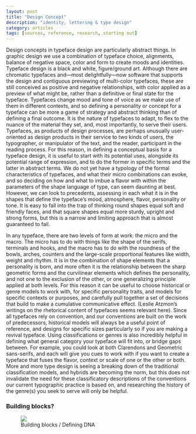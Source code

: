 ```yaml
---
layout: post
title: "Design Concept"
description: "identity, lettering & type design"
category: articles
tags: [sources, reference, research, starting out]
---
```


Design concepts in typeface design are particularly abstract things. In graphic design we use a combination of typeface choice, alignments, balance of negative space, color and form to create moods and identities. Typeface design is a black and white, figure/ground art. Although there are chromatic typefaces and—most delightfully—now software that supports the design and contiguous previewing of multi-color typefaces, these are still conceived as positive and negative relationships, with color applied as a preview of what might be, rather than a definitive or final state for the typeface. Typefaces change mood and tone of voice as we make use of them in different contexts, and so defining a personality or concept for a typeface can be more a game of strategy and abstract thinking than of defining a final outcome. It is the nature of typefaces to adapt, to flex to the nuance of the material they set, and, most importantly, to serve their users. Typefaces, as products of design processes, are perhaps unusually user-oriented as design products in their service to two kinds of users, the typographer, or manipulator of the text, and the reader, participant in the reading process. For this reason, in defining a conceptual basis for a typeface design, it is useful to start with its potential uses, alongside its potential range of expression, and to do the former in specific terms and the latter in abstract terms. We do not yet have a typology of the formal characteristics of typefaces, and what their micro combinations can evoke, and so deciding on how and what to imbue a flavor with within the parameters of the shape language of type, can seem daunting at best. However, we can look to precedents, assessing in each what it is in the shapes that define the typeface’s mood, atmosphere, flavor, personality or tone. It is easy to fall into the trap of thinking round shapes equal soft and friendly faces, and that square shapes equal more sturdy, upright and strong forms, but this is a narrow and limiting approach that is almost guaranteed to fail.
 
In any typeface, there are two levels of form at work: the micro and the macro. The micro has to do with things like the shape of the serifs, terminals and hooks, and the macro has to do with the roundness of the bowls, arches, counters and the large-scale proportional features like width, weight and rhythm. It is in the combination of shape elements that a personality is born, and more often it is the relationship between the sharp geometric forms and the curvilinear elements which defines the personality, and not one to the exclusion of the other, or one generalizing principle applied at both levels. For this reason it can be useful to choose historical or genre models to work with, for specific personality traits, and models for specific contexts or purposes, and carefully pull together a set of decisions that build to make a cumulative communicative effect. (Leslie Atzmon’s writings on the rhetorical content of typefaces seems relevant here). Since all typefaces rely on convention, and our conventions are built on the work of predecessors, historical models will always be a useful point of reference, and designs for specific sizes particularly so if you are making a revival typeface. Using classifications or genres is also incredibly helpful in defining what general category your typeface will fit into, or bridge gaps between. For example, you could look at both Clarendons and Geometric sans-serifs, and each will give you cues to work with if you want to create a typeface that fuses the flavor, context or scale of one or the other or both. More and more type design is seeing a breaking down of the traditional classification models, and hybrids are becoming the norm, but this does not invalidate the need for these classificatory descriptions of the conventions our current typographic practice is based on, and researching the history of the genre(s) you seek to serve will only be helpful.
 

### Building blocks?

<figure>
	<img src=Illustrations_Conners R_01 copy 2.png)>
	<figcaption>Building blocks / Defining DNA</figcaption>
</figure>


